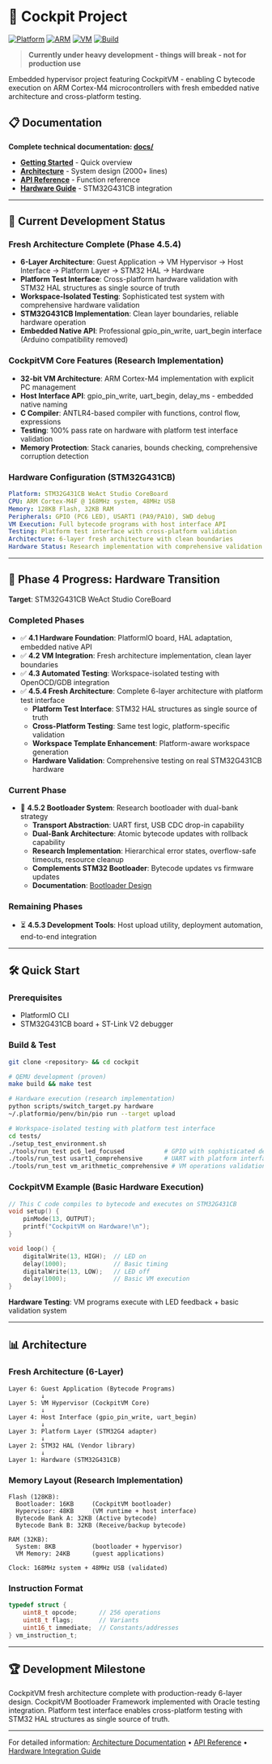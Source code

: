 # 🚁 Cockpit Project

[![Platform](https://img.shields.io/badge/Platform-STM32G431-blue.svg)]() [![ARM](https://img.shields.io/badge/ARM-Cortex--M4-green.svg)]() [![VM](https://img.shields.io/badge/VM-Stack--Based-red.svg)]() [![Build](https://img.shields.io/badge/Build-PlatformIO-purple.svg)]()

> **Currently under heavy development - things will break - not for production use**

Embedded hypervisor project featuring CockpitVM - enabling C bytecode execution on ARM Cortex-M4 microcontrollers with fresh embedded native architecture and cross-platform testing.

## 📋 Documentation

**Complete technical documentation: [docs/](docs/)**

- **[Getting Started](docs/GETTING_STARTED.md)** - Quick overview
- **[Architecture](docs/architecture/)** - System design (2000+ lines)  
- **[API Reference](docs/API_REFERENCE_COMPLETE.md)** - Function reference
- **[Hardware Guide](docs/hardware/integration/HARDWARE_INTEGRATION_GUIDE.md)** - STM32G431CB integration

---

## 🚀 Current Development Status

### **Fresh Architecture Complete (Phase 4.5.4)**
- **6-Layer Architecture**: Guest Application → VM Hypervisor → Host Interface → Platform Layer → STM32 HAL → Hardware
- **Platform Test Interface**: Cross-platform hardware validation with STM32 HAL structures as single source of truth
- **Workspace-Isolated Testing**: Sophisticated test system with comprehensive hardware validation
- **STM32G431CB Implementation**: Clean layer boundaries, reliable hardware operation
- **Embedded Native API**: Professional gpio_pin_write, uart_begin interface (Arduino compatibility removed)

### **CockpitVM Core Features (Research Implementation)**
- **32-bit VM Architecture**: ARM Cortex-M4 implementation with explicit PC management
- **Host Interface API**: gpio_pin_write, uart_begin, delay_ms - embedded native naming
- **C Compiler**: ANTLR4-based compiler with functions, control flow, expressions
- **Testing**: 100% pass rate on hardware with platform test interface validation
- **Memory Protection**: Stack canaries, bounds checking, comprehensive corruption detection

### **Hardware Configuration (STM32G431CB)**
```yaml
Platform: STM32G431CB WeAct Studio CoreBoard
CPU: ARM Cortex-M4F @ 168MHz system, 48MHz USB
Memory: 128KB Flash, 32KB RAM
Peripherals: GPIO (PC6 LED), USART1 (PA9/PA10), SWD debug
VM Execution: Full bytecode programs with host interface API
Testing: Platform test interface with cross-platform validation
Architecture: 6-layer fresh architecture with clean boundaries
Hardware Status: Research implementation with comprehensive validation
```

---

## 🎯 Phase 4 Progress: Hardware Transition

**Target**: STM32G431CB WeAct Studio CoreBoard

### **Completed Phases**
- ✅ **4.1 Hardware Foundation**: PlatformIO board, HAL adaptation, embedded native API
- ✅ **4.2 VM Integration**: Fresh architecture implementation, clean layer boundaries
- ✅ **4.3 Automated Testing**: Workspace-isolated testing with OpenOCD/GDB integration
- ✅ **4.5.4 Fresh Architecture**: Complete 6-layer architecture with platform test interface
  - **Platform Test Interface**: STM32 HAL structures as single source of truth
  - **Cross-Platform Testing**: Same test logic, platform-specific validation
  - **Workspace Template Enhancement**: Platform-aware workspace generation
  - **Hardware Validation**: Comprehensive testing on real STM32G431CB hardware

### **Current Phase**
- 🎯 **4.5.2 Bootloader System**: Research bootloader with dual-bank strategy
  - **Transport Abstraction**: UART first, USB CDC drop-in capability
  - **Dual-Bank Architecture**: Atomic bytecode updates with rollback capability
  - **Research Implementation**: Hierarchical error states, overflow-safe timeouts, resource cleanup
  - **Complements STM32 Bootloader**: Bytecode updates vs firmware updates
  - **Documentation**: [Bootloader Design](docs/hardware/phase-4/PHASE_4_5_2_BOOTLOADER_DESIGN.md)

### **Remaining Phases**
- ⏳ **4.5.3 Development Tools**: Host upload utility, deployment automation, end-to-end integration

---

## 🛠️ Quick Start

### **Prerequisites**
- PlatformIO CLI
- STM32G431CB board + ST-Link V2 debugger

### **Build & Test**
```bash
git clone <repository> && cd cockpit

# QEMU development (proven)
make build && make test

# Hardware execution (research implementation)
python scripts/switch_target.py hardware
~/.platformio/penv/bin/pio run --target upload

# Workspace-isolated testing with platform test interface
cd tests/
./setup_test_environment.sh
./tools/run_test pc6_led_focused           # GPIO with sophisticated debugging
./tools/run_test usart1_comprehensive      # UART with platform interface validation
./tools/run_test vm_arithmetic_comprehensive # VM operations validation
```

### **CockpitVM Example (Basic Hardware Execution)**
```c
// This C code compiles to bytecode and executes on STM32G431CB
void setup() {
    pinMode(13, OUTPUT);
    printf("CockpitVM on Hardware!\n");
}

void loop() {
    digitalWrite(13, HIGH);  // LED on
    delay(1000);             // Basic timing
    digitalWrite(13, LOW);   // LED off  
    delay(1000);             // Basic VM execution
}
```

**Hardware Testing**: VM programs execute with LED feedback + basic validation system

---

## 📊 Architecture

### **Fresh Architecture (6-Layer)**
```
Layer 6: Guest Application (Bytecode Programs)
         ↓
Layer 5: VM Hypervisor (CockpitVM Core)
         ↓  
Layer 4: Host Interface (gpio_pin_write, uart_begin)
         ↓
Layer 3: Platform Layer (STM32G4 adapter)
         ↓
Layer 2: STM32 HAL (Vendor library)
         ↓
Layer 1: Hardware (STM32G431CB)
```

### **Memory Layout (Research Implementation)**
```
Flash (128KB):
  Bootloader: 16KB     (CockpitVM bootloader)
  Hypervisor: 48KB     (VM runtime + host interface)
  Bytecode Bank A: 32KB (Active bytecode)
  Bytecode Bank B: 32KB (Receive/backup bytecode)

RAM (32KB):
  System: 8KB          (bootloader + hypervisor)
  VM Memory: 24KB      (guest applications)

Clock: 168MHz system + 48MHz USB (validated)
```

### **Instruction Format**
```c
typedef struct {
    uint8_t opcode;      // 256 operations
    uint8_t flags;       // Variants
    uint16_t immediate;  // Constants/addresses
} vm_instruction_t;
```

---

## 🏆 **Development Milestone**

CockpitVM fresh architecture complete with production-ready 6-layer design. CockpitVM Bootloader Framework implemented with Oracle testing integration. Platform test interface enables cross-platform testing with STM32 HAL structures as single source of truth.

---

For detailed information: [Architecture Documentation](docs/architecture/) • [API Reference](docs/API_REFERENCE_COMPLETE.md) • [Hardware Integration Guide](docs/hardware/integration/HARDWARE_INTEGRATION_GUIDE.md)